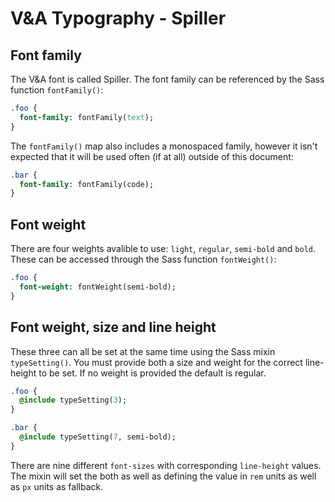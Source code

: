 # V&A Typography - Spiller

## Font family

The V&A font is called Spiller. The font family can be referenced by the Sass function `fontFamily()`:

```sass
.foo {
  font-family: fontFamily(text);
}
```

The `fontFamily()` map also includes a monospaced family, however it isn't expected that it will be used often (if at all) outside of this document:

```sass
.bar {
  font-family: fontFamily(code);
}
```

## Font weight

There are four weights avalible to use: `light`, `regular`, `semi-bold` and `bold`. These can be accessed through the Sass function `fontWeight()`:

```sass
.foo {
  font-weight: fontWeight(semi-bold);
}
```

## Font weight, size and line height

These three can all be set at the same time using the Sass mixin `typeSetting()`. You must provide both a size and weight for the correct line-height to be set. If no weight is provided the default is regular.

```sass
.foo {
  @include typeSetting(3);
}

.bar {
  @include typeSetting(7, semi-bold);
}
```

There are nine different `font-sizes` with corresponding `line-height` values. The mixin will set the both as well as defining the value in `rem` units as well as `px` units as fallback.

